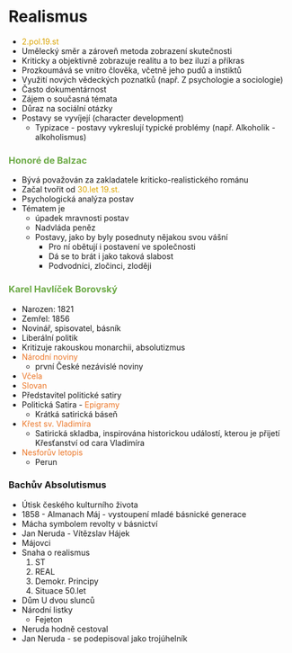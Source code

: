 # Realismus
* <span style="color: #DBA400">2.pol.19.st</span>
* Umělecký směr a zároveň metoda zobrazení skutečnosti
* Kriticky a objektivně zobrazuje realitu a to bez iluzí a příkras
* Prozkoumává se vnitro člověka, včetně jeho pudů a instiktů
* Využití nových vědeckých poznatků (např. Z psychologie a sociologie)
* Často dokumentárnost
* Zájem o současná témata
* Důraz na sociální otázky
* Postavy se vyvíjejí (character development)
  * Typizace - postavy vykreslují typické problémy (např. Alkoholik - alkoholismus)
 
### <span style= "color: #6CAA46">Honoré de Balzac</span>
* Bývá považován za zakladatele kriticko-realistického románu
* Začal tvořit od <span style="color: #DBA400">30.let 19.st.</span>
* Psychologická analýza postav
* Tématem je 
  * úpadek mravnosti postav
  * Nadvláda peněz
  * Postavy, jako by byly posednuty nějakou svou vášní
    * Pro ní obětují i postavení ve společnosti
    * Dá se to brát i jako taková slabost
    * Podvodníci, zločinci, zloději

### <span style= "color: #6CAA46">Karel Havlíček Borovský</span>
* Narozen: 1821
* Zemřel: 1856
* Novinář, spisovatel, básník
* Liberální politik
* Kritizuje rakouskou monarchii, absolutizmus
* <span style="color: #EC7627">Národní noviny </span>
  * první České nezávislé noviny
* <span style="color: #EC7627">Včela</span>
* <span style="color: #EC7627">Slovan</span>
* Představitel politické satiry
* Politická Satira - <span style="color: #EC7627">Epigramy</span>
  * Krátká satirická báseň
* <span style="color: #EC7627">Křest sv. Vladimíra</span>
  * Satirická skladba, inspirována historickou událostí, kterou je přijetí Křesťanství od cara Vladimíra
* <span style="color: #EC7627">Nesforův letopis</span>
  * Perun

### Bachův Absolutismus
* Útisk českého kulturního života
* 1858 - Almanach Máj - vystoupení mladé básnické generace
* Mácha symbolem revolty v básnictví
* Jan Neruda - Vítězslav Hájek
* Májovci
* Snaha o realismus
  1. ST
  2. REAL
  3. Demokr. Principy
  4. Situace 50.let
* Dům U dvou slunců
* Národní listky
  * Fejeton
* Neruda hodně cestoval
* Jan Neruda - se podepisoval jako trojúhelník
